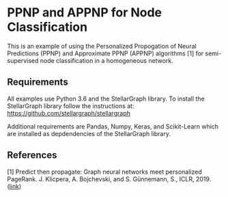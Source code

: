 # PPNP and APPNP for Node Classification

This is an example of using the Personalized Propogation of Neural Predictions (PPNP) and Approximate PPNP (APPNP)
algorithms [1] for semi-supervised node classification in a homogeneous network.

## Requirements
All examples use Python 3.6 and the StellarGraph library. To install the StellarGraph library
follow the instructions at: https://github.com/stellargraph/stellargraph

Additional requirements are Pandas, Numpy, Keras, and Scikit-Learn which are installed as depdendencies
of the StellarGraph library.

## References

[1]	Predict then propagate: Graph neural networks meet personalized PageRank. J. Klicpera, A. Bojchevski, and S. Günnemann, S., ICLR, 2019. ([link](https://arxiv.org/abs/1810.05997))
